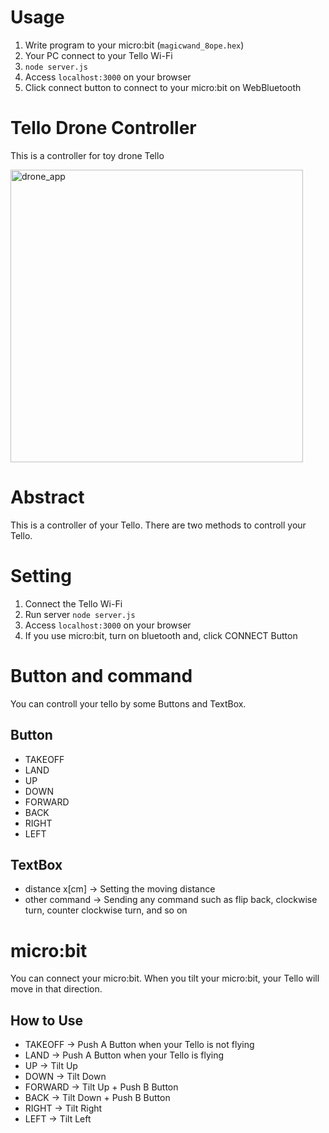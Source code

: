 # Usage
1. Write program to your micro:bit (`magicwand_8ope.hex`)
2. Your PC connect to your Tello Wi-Fi
3. `node server.js`
4. Access `localhost:3000` on your browser
5. Click connect button to connect to your micro:bit on WebBluetooth

# Tello Drone Controller
This is a controller for toy drone Tello

<img width="468" alt="drone_app" src="https://user-images.githubusercontent.com/21329786/54018551-54010e80-41cc-11e9-8529-e5c2743b86de.png">

# Abstract
This is a controller of your Tello.
There are two methods to controll your Tello.

# Setting
1. Connect the Tello Wi-Fi
2. Run server `node server.js`
3. Access `localhost:3000` on your browser
4. If you use micro:bit, turn on bluetooth and, click CONNECT Button

# Button and command
You can controll your tello by some Buttons and TextBox.

## Button
- TAKEOFF
- LAND
- UP
- DOWN
- FORWARD
- BACK
- RIGHT
- LEFT

## TextBox
- distance x[cm] -> Setting the moving distance
- other command -> Sending any command such as flip back, clockwise turn, counter clockwise turn, and so on

# micro:bit
You can connect your micro:bit.
When you tilt your micro:bit, your Tello will move in that direction.

## How to Use 
- TAKEOFF -> Push A Button when your Tello is not flying
- LAND -> Push A Button when your Tello is flying
- UP -> Tilt Up
- DOWN -> Tilt Down
- FORWARD -> Tilt Up + Push B Button
- BACK -> Tilt Down + Push B Button
- RIGHT -> Tilt Right
- LEFT -> Tilt Left
